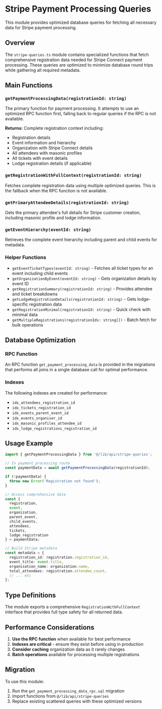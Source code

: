 # Stripe Payment Processing Queries

This module provides optimized database queries for fetching all necessary data for Stripe payment processing.

## Overview

The `stripe-queries.ts` module contains specialized functions that fetch comprehensive registration data needed for Stripe Connect payment processing. These queries are optimized to minimize database round trips while gathering all required metadata.

## Main Functions

### `getPaymentProcessingData(registrationId: string)`
The primary function for payment processing. It attempts to use an optimized RPC function first, falling back to regular queries if the RPC is not available.

**Returns:** Complete registration context including:
- Registration details
- Event information and hierarchy
- Organization with Stripe Connect details
- All attendees with masonic profiles
- All tickets with event details
- Lodge registration details (if applicable)

### `getRegistrationWithFullContext(registrationId: string)`
Fetches complete registration data using multiple optimized queries. This is the fallback when the RPC function is not available.

### `getPrimaryAttendeeDetails(registrationId: string)`
Gets the primary attendee's full details for Stripe customer creation, including masonic profile and lodge information.

### `getEventHierarchy(eventId: string)`
Retrieves the complete event hierarchy including parent and child events for metadata.

### Helper Functions

- `getEventTicketTypes(eventId: string)` - Fetches all ticket types for an event including child events
- `getOrganizationByEvent(eventId: string)` - Gets organization details by event ID
- `getRegistrationSummary(registrationId: string)` - Provides attendee and ticket breakdowns
- `getLodgeRegistrationDetails(registrationId: string)` - Gets lodge-specific registration data
- `getRegistrationMinimal(registrationId: string)` - Quick check with minimal data
- `getMultipleRegistrations(registrationIds: string[])` - Batch fetch for bulk operations

## Database Optimization

### RPC Function
An RPC function `get_payment_processing_data` is provided in the migrations that performs all joins in a single database call for optimal performance.

### Indexes
The following indexes are created for performance:
- `idx_attendees_registration_id`
- `idx_tickets_registration_id`
- `idx_events_parent_event_id`
- `idx_events_organiser_id`
- `idx_masonic_profiles_attendee_id`
- `idx_lodge_registrations_registration_id`

## Usage Example

```typescript
import { getPaymentProcessingData } from '@/lib/api/stripe-queries';

// In payment processing route
const paymentData = await getPaymentProcessingData(registrationId);

if (!paymentData) {
  throw new Error('Registration not found');
}

// Access comprehensive data
const {
  registration,
  event,
  organization,
  parent_event,
  child_events,
  attendees,
  tickets,
  lodge_registration
} = paymentData;

// Build Stripe metadata
const metadata = {
  registration_id: registration.registration_id,
  event_title: event.title,
  organisation_name: organization.name,
  total_attendees: registration.attendee_count,
  // ... etc
};
```

## Type Definitions

The module exports a comprehensive `RegistrationWithFullContext` interface that provides full type safety for all returned data.

## Performance Considerations

1. **Use the RPC function** when available for best performance
2. **Indexes are critical** - ensure they exist before using in production
3. **Consider caching** organization data as it rarely changes
4. **Batch operations** available for processing multiple registrations

## Migration

To use this module:
1. Run the `get_payment_processing_data_rpc.sql` migration
2. Import functions from `@/lib/api/stripe-queries`
3. Replace existing scattered queries with these optimized versions